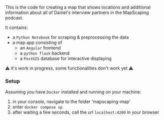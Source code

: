 This is the code for creating a map that shows locations and additional information about all of Daniel's interview partners in the MapScaping podcast.

It contains:
* a ```Python Notebook``` for scraping & preprocessing the data
* a map app consisting of
  * an ```Angular``` frontend
  * a ```python flask``` backend
  * a ```PostGIS``` database for interactive displaying

⚠️ it's work in progress, some functionalities don't work yet ⚠️ 

### Setup
Assuming you have ```Docker``` installed and running on your machine:
1. in your console, navigate to the folder 'mapscaping-map'
2. enter ```docker compose up```
3. after waiting a few seconds, call the url `localhost:4200` in your browser
